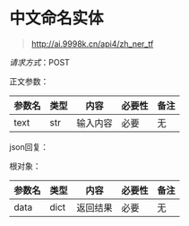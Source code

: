 # 中文命名实体
> http://ai.9998k.cn/api4/zh_ner_tf

*请求方式*：POST

正文参数：

| 参数名  | 类型  | 内容   | 必要性 | 备注  |
|:-----|-----|------| ------ |-----|
| text | str | 输入内容 | 必要 | 无   |

json回复：

根对象：


| 参数名  | 类型   | 内容   | 必要性 | 备注  |
|:-----|------|------| ------ |-----|
| data | dict | 返回结果 | 必要 | 无   |